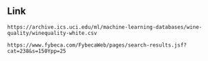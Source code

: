 ##  Link

```    
https://archive.ics.uci.edu/ml/machine-learning-databases/wine-quality/winequality-white.csv
    
https://www.fybeca.com/FybecaWeb/pages/search-results.jsf?cat=238&s=150Ypp=25

```












